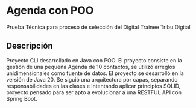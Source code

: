 # Agenda con POO
Prueba Técnica para proceso de selección del Digital Trainee Tribu Digital

## Descripción
Proyecto CLI desarrollado en Java con POO. El proyecto consiste en la gestión de una pequeña Agenda de 10 contactos, se utilizó arreglos unidimensionales como fuente de datos. El proyecto se desarrolló en la versión de Java 20.
Se siguió una arquitectura por capas, separando responsabilidades en las clases e intentando aplicar principios SOLID, proyecto pensado para ser apto a evolucionar a una RESTFUL API con Spring Boot.
